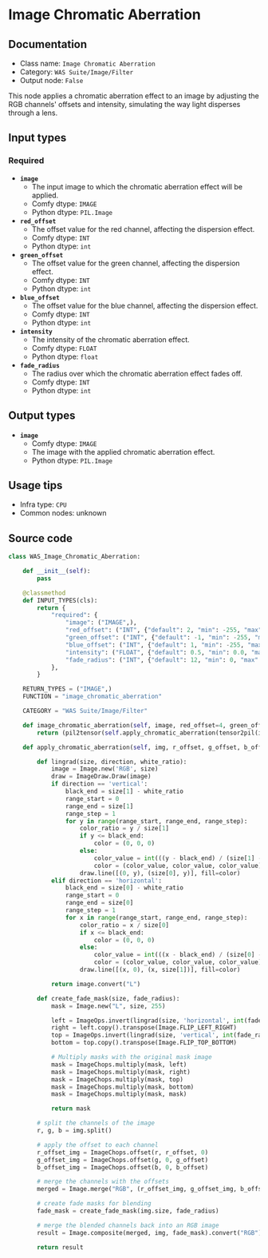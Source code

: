 # Image Chromatic Aberration
## Documentation
- Class name: `Image Chromatic Aberration`
- Category: `WAS Suite/Image/Filter`
- Output node: `False`

This node applies a chromatic aberration effect to an image by adjusting the RGB channels' offsets and intensity, simulating the way light disperses through a lens.
## Input types
### Required
- **`image`**
    - The input image to which the chromatic aberration effect will be applied.
    - Comfy dtype: `IMAGE`
    - Python dtype: `PIL.Image`
- **`red_offset`**
    - The offset value for the red channel, affecting the dispersion effect.
    - Comfy dtype: `INT`
    - Python dtype: `int`
- **`green_offset`**
    - The offset value for the green channel, affecting the dispersion effect.
    - Comfy dtype: `INT`
    - Python dtype: `int`
- **`blue_offset`**
    - The offset value for the blue channel, affecting the dispersion effect.
    - Comfy dtype: `INT`
    - Python dtype: `int`
- **`intensity`**
    - The intensity of the chromatic aberration effect.
    - Comfy dtype: `FLOAT`
    - Python dtype: `float`
- **`fade_radius`**
    - The radius over which the chromatic aberration effect fades off.
    - Comfy dtype: `INT`
    - Python dtype: `int`
## Output types
- **`image`**
    - Comfy dtype: `IMAGE`
    - The image with the applied chromatic aberration effect.
    - Python dtype: `PIL.Image`
## Usage tips
- Infra type: `CPU`
- Common nodes: unknown


## Source code
```python
class WAS_Image_Chromatic_Aberration:

    def __init__(self):
        pass

    @classmethod
    def INPUT_TYPES(cls):
        return {
            "required": {
                "image": ("IMAGE",),
                "red_offset": ("INT", {"default": 2, "min": -255, "max": 255, "step": 1}),
                "green_offset": ("INT", {"default": -1, "min": -255, "max": 255, "step": 1}),
                "blue_offset": ("INT", {"default": 1, "min": -255, "max": 255, "step": 1}),
                "intensity": ("FLOAT", {"default": 0.5, "min": 0.0, "max": 1.0, "step": 0.01}),
                "fade_radius": ("INT", {"default": 12, "min": 0, "max": 1024, "step": 1}),
            },
        }

    RETURN_TYPES = ("IMAGE",)
    FUNCTION = "image_chromatic_aberration"

    CATEGORY = "WAS Suite/Image/Filter"

    def image_chromatic_aberration(self, image, red_offset=4, green_offset=2, blue_offset=0, intensity=1, fade_radius=12):
        return (pil2tensor(self.apply_chromatic_aberration(tensor2pil(image), red_offset, green_offset, blue_offset, intensity, fade_radius)), )

    def apply_chromatic_aberration(self, img, r_offset, g_offset, b_offset, intensity, fade_radius):

        def lingrad(size, direction, white_ratio):
            image = Image.new('RGB', size)
            draw = ImageDraw.Draw(image)
            if direction == 'vertical':
                black_end = size[1] - white_ratio
                range_start = 0
                range_end = size[1]
                range_step = 1
                for y in range(range_start, range_end, range_step):
                    color_ratio = y / size[1]
                    if y <= black_end:
                        color = (0, 0, 0)
                    else:
                        color_value = int(((y - black_end) / (size[1] - black_end)) * 255)
                        color = (color_value, color_value, color_value)
                    draw.line([(0, y), (size[0], y)], fill=color)
            elif direction == 'horizontal':
                black_end = size[0] - white_ratio
                range_start = 0
                range_end = size[0]
                range_step = 1
                for x in range(range_start, range_end, range_step):
                    color_ratio = x / size[0]
                    if x <= black_end:
                        color = (0, 0, 0)
                    else:
                        color_value = int(((x - black_end) / (size[0] - black_end)) * 255)
                        color = (color_value, color_value, color_value)
                    draw.line([(x, 0), (x, size[1])], fill=color)

            return image.convert("L")

        def create_fade_mask(size, fade_radius):
            mask = Image.new("L", size, 255)

            left = ImageOps.invert(lingrad(size, 'horizontal', int(fade_radius * 2)))
            right = left.copy().transpose(Image.FLIP_LEFT_RIGHT)
            top = ImageOps.invert(lingrad(size, 'vertical', int(fade_radius *2)))
            bottom = top.copy().transpose(Image.FLIP_TOP_BOTTOM)

            # Multiply masks with the original mask image
            mask = ImageChops.multiply(mask, left)
            mask = ImageChops.multiply(mask, right)
            mask = ImageChops.multiply(mask, top)
            mask = ImageChops.multiply(mask, bottom)
            mask = ImageChops.multiply(mask, mask)

            return mask

        # split the channels of the image
        r, g, b = img.split()

        # apply the offset to each channel
        r_offset_img = ImageChops.offset(r, r_offset, 0)
        g_offset_img = ImageChops.offset(g, 0, g_offset)
        b_offset_img = ImageChops.offset(b, 0, b_offset)

        # merge the channels with the offsets
        merged = Image.merge("RGB", (r_offset_img, g_offset_img, b_offset_img))

        # create fade masks for blending
        fade_mask = create_fade_mask(img.size, fade_radius)

        # merge the blended channels back into an RGB image
        result = Image.composite(merged, img, fade_mask).convert("RGB")

        return result

```
